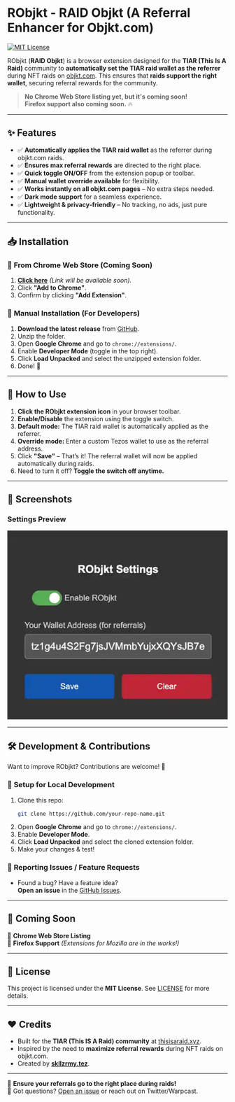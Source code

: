 # RObjkt - RAID Objkt (A Referral Enhancer for Objkt.com)

[![MIT License](https://img.shields.io/badge/license-MIT-blue.svg)](LICENSE)

RObjkt (**RAID Objkt**) is a browser extension designed for the **TIAR (This Is A Raid)** community to **automatically set the TIAR raid wallet as the referrer** during NFT raids on [objkt.com](https://objkt.com). This ensures that **raids support the right wallet**, securing referral rewards for the community.

> **No Chrome Web Store listing yet, but it's coming soon!**  
> **Firefox support also coming soon.** 🔥

---

## ✨ Features

-   ✅ **Automatically applies the TIAR raid wallet** as the referrer during objkt.com raids.
-   ✅ **Ensures max referral rewards** are directed to the right place.
-   ✅ **Quick toggle ON/OFF** from the extension popup or toolbar.
-   ✅ **Manual wallet override available** for flexibility.
-   ✅ **Works instantly on all objkt.com pages** – No extra steps needed.
-   ✅ **Dark mode support** for a seamless experience.
-   ✅ **Lightweight & privacy-friendly** – No tracking, no ads, just pure functionality.

---

## 📥 Installation

### 🔹 **From Chrome Web Store (Coming Soon)**

1. **[Click here](#)** _(Link will be available soon)._
2. Click **"Add to Chrome"**.
3. Confirm by clicking **"Add Extension"**.

### 🔹 **Manual Installation (For Developers)**

1. **Download the latest release** from [GitHub](https://github.com/skullzarmy/RObjkt).
2. Unzip the folder.
3. Open **Google Chrome** and go to `chrome://extensions/`.
4. Enable **Developer Mode** (toggle in the top right).
5. Click **Load Unpacked** and select the unzipped extension folder.
6. Done! 🎉

---

## 🔧 How to Use

1. **Click the RObjkt extension icon** in your browser toolbar.
2. **Enable/Disable** the extension using the toggle switch.
3. **Default mode:** The TIAR raid wallet is automatically applied as the referrer.
4. **Override mode:** Enter a custom Tezos wallet to use as the referral address.
5. Click **"Save"** – That’s it! The referral wallet will now be applied automatically during raids.
6. Need to turn it off? **Toggle the switch off anytime.**

---

## 📸 Screenshots

### Settings Preview

![Settings](./settings.webp)

---

## 🛠️ Development & Contributions

Want to improve RObjkt? Contributions are welcome! 🎉

### 🔹 **Setup for Local Development**

1. Clone this repo:
    ```bash
    git clone https://github.com/your-repo-name.git
    ```
2. Open **Google Chrome** and go to `chrome://extensions/`.
3. Enable **Developer Mode**.
4. Click **Load Unpacked** and select the cloned extension folder.
5. Make your changes & test!

### 🔹 **Reporting Issues / Feature Requests**

-   Found a bug? Have a feature idea?  
    **Open an issue** in the [GitHub Issues](https://github.com/your-repo-name/issues).

---

## 🚀 Coming Soon

🔹 **Chrome Web Store Listing**  
🔹 **Firefox Support** _(Extensions for Mozilla are in the works!)_

---

## 📜 License

This project is licensed under the **MIT License**. See [LICENSE](LICENSE) for more details.

---

## ❤️ Credits

-   Built for the **TIAR (This IS A Raid) community** at [thisisaraid.xyz](https://thisisaraid.xyz).
-   Inspired by the need to **maximize referral rewards** during NFT raids on objkt.com.
-   Created by [**skllzrmy.tez**](https://github.com/skullzarmy).

---

🔹 **Ensure your referrals go to the right place during raids!**  
💬 Got questions? [Open an issue](https://github.com/your-repo-name/issues) or reach out on Twitter/Warpcast.
